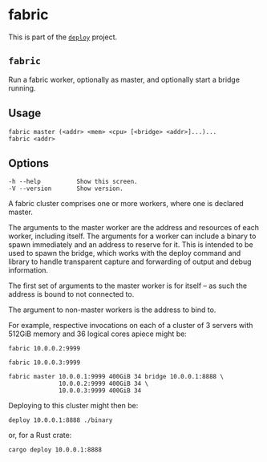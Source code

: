 # fabric

This is part of the [`deploy`](https://github.com/alecmocatta/deploy) project.


## `fabric`
Run a fabric worker, optionally as master, and optionally start a bridge running.

## Usage
```text
fabric master (<addr> <mem> <cpu> [<bridge> <addr>]...)...
fabric <addr>
```
## Options
```text
-h --help          Show this screen.
-V --version       Show version.
```
A fabric cluster comprises one or more workers, where one is declared master.

The arguments to the master worker are the address and resources of each worker,
including itself. The arguments for a worker can include a binary to spawn
immediately and an address to reserve for it. This is intended to be used to
spawn the bridge, which works with the deploy command and library to handle
transparent capture and forwarding of output and debug information.

The first set of arguments to the master worker is for itself – as such the
address is bound to not connected to.

The argument to non-master workers is the address to bind to.

For example, respective invocations on each of a cluster of 3 servers with
512GiB memory and 36 logical cores apiece might be:
```text
fabric 10.0.0.2:9999
```
```text
fabric 10.0.0.3:9999
```
```text
fabric master 10.0.0.1:9999 400GiB 34 bridge 10.0.0.1:8888 \
              10.0.0.2:9999 400GiB 34 \
              10.0.0.3:9999 400GiB 34
```
Deploying to this cluster might then be:
```text
deploy 10.0.0.1:8888 ./binary
```
or, for a Rust crate:
```text
cargo deploy 10.0.0.1:8888
```
